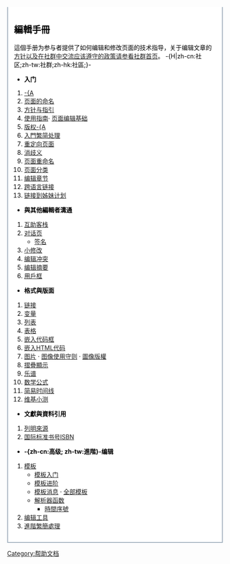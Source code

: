 <div style="border:2px solid #A3B1BF; padding:.5em 1em 1em 1em; border-top:none; background-color:#fff; color:#000">

## 編輯手冊

這個手册为参与者提供了如何编辑和修改页面的技术指导，关于编辑文章的[方针以及在社群中交流应该遵守的政策请参看](https://zh.wikipedia.org/wiki/wikipedia:守则与指导 "wikilink")[社群首页](https://zh.wikipedia.org/wiki/wikipedia:社区 "wikilink")。 <onlyinclude> -{H|zh-cn:社区;zh-tw:社群;zh-hk:社區;}-

  - **入门**

<!-- end list -->

1.  [-{A](https://zh.wikipedia.org/wiki/Help:创建新页面 "wikilink")
2.  [页面的命名](https://zh.wikipedia.org/wiki/Wikipedia:命名常规 "wikilink")
3.  [方针与指引](https://zh.wikipedia.org/wiki/Wikipedia:方针与指引 "wikilink")
4.  [使用指南](https://zh.wikipedia.org/wiki/Wikipedia:使用指南 "wikilink")· [页面编辑基础](https://zh.wikipedia.org/wiki/Help:编辑页面 "wikilink")
5.  [版权-{A](https://zh.wikipedia.org/wiki/Wikipedia:版权信息 "wikilink")
6.  [入門繁简处理](https://zh.wikipedia.org/wiki/Help:中文维基百科的繁简处理 "wikilink")
7.  [重定向页面](https://zh.wikipedia.org/wiki/Help:重定向 "wikilink")
8.  [消歧义](https://zh.wikipedia.org/wiki/Wikipedia:消歧义 "wikilink")
9.  [页面重命名](https://zh.wikipedia.org/wiki/Help:页面重命名 "wikilink")
10. [页面分类](https://zh.wikipedia.org/wiki/Wikipedia:頁面分類 "wikilink")
11. [编辑章节](https://zh.wikipedia.org/wiki/Help:章节 "wikilink")
12. [跨语言链接](https://zh.wikipedia.org/wiki/Help:跨语言链接 "wikilink")
13. [链接到姊妹计划](https://zh.wikipedia.org/wiki/Wikipedia:姊妹计划 "wikilink")

<!-- end list -->

  - **與其他編輯者溝通**

<!-- end list -->

1.  [互助客栈](https://zh.wikipedia.org/wiki/Wikipedia:互助客栈 "wikilink")
2.  [对话页](https://zh.wikipedia.org/wiki/Wikipedia:讨论页 "wikilink")
      - [签名](https://zh.wikipedia.org/wiki/Wikipedia:在讨论页上签名 "wikilink")
3.  [小修改](https://zh.wikipedia.org/wiki/Help:小修改 "wikilink")
4.  [编辑冲突](https://zh.wikipedia.org/wiki/Help:编辑冲突 "wikilink")
5.  [编辑摘要](https://zh.wikipedia.org/wiki/Help:编辑摘要 "wikilink")
6.  [用戶框](https://zh.wikipedia.org/wiki/维基百科:用戶框 "wikilink")

<!-- end list -->

  - **格式與版面**

<!-- end list -->

1.  [链接](https://zh.wikipedia.org/wiki/Help:链接 "wikilink")
2.  [变量](https://zh.wikipedia.org/wiki/Help:变量 "wikilink")
3.  [列表](https://zh.wikipedia.org/wiki/Wikipedia:列表 "wikilink")
4.  [表格](https://zh.wikipedia.org/wiki/Wikipedia:表格 "wikilink")
5.  [嵌入代码框](https://zh.wikipedia.org/wiki/Wikipedia:代码框 "wikilink")
6.  [嵌入HTML代码](https://zh.wikipedia.org/wiki/Help:HTML "wikilink")
7.  [图片](https://zh.wikipedia.org/wiki/Wikipedia:图片教程 "wikilink") · [图像使用守则](https://zh.wikipedia.org/wiki/Wikipedia:图像使用守则 "wikilink") · [圖像版權](https://zh.wikipedia.org/wiki/Wikipedia:圖像版權標誌 "wikilink")
8.  [摺疊顯示](https://zh.wikipedia.org/wiki/Help:摺疊顯示 "wikilink")
9.  [乐谱](https://zh.wikipedia.org/wiki/Help:乐谱 "wikilink")
10. [数学公式](https://zh.wikipedia.org/wiki/Help:数学公式 "wikilink")
11. [简易时间线](https://zh.wikipedia.org/wiki/Help:简易时间线语法 "wikilink")
12. [维基小测](https://zh.wikipedia.org/wiki/Help:小測 "wikilink")

<!-- end list -->

  - **文獻與資料引用**

<!-- end list -->

1.  [列明來源](https://zh.wikipedia.org/wiki/Wikipedia:列明來源 "wikilink")
2.  [国际标准书号ISBN](https://zh.wikipedia.org/wiki/帮助:国际标准书号 "wikilink")

<!-- end list -->

  - **-{zh-cn:高级; zh-tw:進階}-编辑**

<!-- end list -->

1.  [模板](https://zh.wikipedia.org/wiki/Wikipedia:模板名字空间 "wikilink")
      - [模板入门](https://zh.wikipedia.org/wiki/Help:模板入门 "wikilink")
      - [模板进阶](https://zh.wikipedia.org/wiki/Help:模板 "wikilink")
      - [模板消息](https://zh.wikipedia.org/wiki/Wikipedia:模板消息 "wikilink") · [全部模板](https://zh.wikipedia.org/wiki/Category:维基百科模板 "wikilink")
      - [解析器函数](https://zh.wikipedia.org/wiki/Help:解析器函数 "wikilink")
          - [時間序號](https://zh.wikipedia.org/wiki/Help:時間序號 "wikilink")
2.  [编辑工具](https://zh.wikipedia.org/wiki/Help:编辑工具 "wikilink")
3.  [進階繁簡處理](https://zh.wikipedia.org/wiki/Help:進階繁簡處理 "wikilink")

</onlyinclude>

</div>

[Category:帮助文档](https://zh.wikipedia.org/wiki/Category:帮助文档 "wikilink")